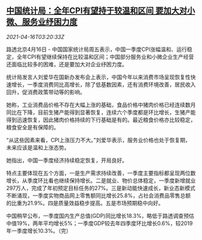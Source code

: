<!--1618545663000-->
[中国统计局：全年CPI有望持于较温和区间 要加大对小微、服务业纾困力度](https://cn.reuters.com/article/china-statistics-0416-fri-cpi-idCNKBS2C30AR)
------

<div><i>2021-04-16T03:20:33Z</i></div><p>路透北京4月16日 - 中国国家统计局周五表示，中国一季度CPI涨幅温和、运行稳定，全年CPI有望继续保持在比较温和区间；中国部分服务业和小微企业生产经营还面临比较多的困难，还是要加大对企业纾困力度。</p><p>统计局发言人刘爱华在国新办发布会上表示，中国今年以来消费市场呈现恢复性快速增长，一季度消费同比高增长，除了低基数因素，还有消费环境改善，居民收入回升，促消费政策带动等的影响。</p><p>她称，工业消费品价格不存在大幅上涨的基础，食品价格中猪肉价格已经连续数月同比在下降，目前生猪产能得到显著恢复，连续六个季度都是环比增长，生猪产能得到迅速恢复，因此猪肉价格持续的下行基础是有的。最近粮食价格亦比较稳定，粮食安全是有保障的。</p><p>“从这些因素来看，CPI上涨压力不大。”刘爱华表示，服务业价格也处于恢复期，未来应该是温和上涨态势。</p><p>她指出，中国一季度经济持续稳定恢复，开局良好。</p><p>特点主要体现在五个方面，一是生产需求持续改善，一季度主要指标都呈现两位数增长，从季度环比看也继续保持增长。二是就业、物价总体稳定，一季度新增就业297万人，完成了年初预定目标任务的27%。三是新动能快速成长，新业态新模式不断涌现，一季度实物商品网上零售额同比增长25.8%，占社会消费品零售总额的比重为21.9%。四是质量效益稳步提高。五是市场预期稳中向好。</p><p>中国稍早公布，一季度国内生产总值(GDP)同比增长18.3%，略低于路透调查预估中值19%，两年平均增长5%；一季度GDP较去年四季度环比增长0.6%，较2019年一季度增长10.3%。（完）</p>
